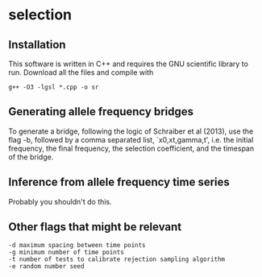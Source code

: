 # selection

## Installation

This software is written in C++ and requires the GNU scientific library to run. Download all the files and compile with

```
g++ -O3 -lgsl *.cpp -o sr
```

## Generating allele frequency bridges

To generate a bridge, following the logic of Schraiber et al (2013), use the flag -b, followed by a comma separated list,
`x0,xt,gamma,t', i.e. the initial frequency, the final frequency, the selection coefficient, and the timespan of the bridge.

## Inference from allele frequency time series

Probably you shouldn't do this.

## Other flags that might be relevant

```
-d maximum spacing between time points
-g minimum number of time points
-t number of tests to calibrate rejection sampling algorithm
-e random number seed
```

